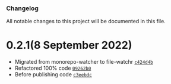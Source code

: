 ### Changelog

All notable changes to this project will be documented in this file.

# 0.2.1(8 September 2022)

- Migrated from monorepo-watcher to file-watchr [`c424d4b`](https://github.com/utkarshk384/file-watchr/commit/c424d4bea547dfd6adfd406a466f27f13f4e24b3)
- Refactored 100% code [`09262b0`](https://github.com/utkarshk384/file-watchr/commit/09262b0c88270e0c31725cabe08f960f3acd07a6)
- Before publishing code [`c3eebdc`](https://github.com/utkarshk384/file-watchr/commit/c3eebdce744d59979629f0b45d087d79a8f09c5d)
